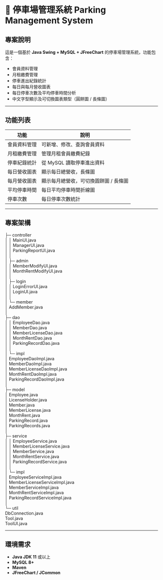 # 🚗 停車場管理系統 Parking Management System

## 專案說明
這是一個基於 **Java Swing + MySQL + JFreeChart** 的停車場管理系統，功能包含：  

- 會員資料管理  
- 月租繳費管理  
- 停車進出紀錄統計  
- 每日與每月營收圖表  
- 每日停車次數及平均停車時間分析  
- 中文字型顯示及可切換圖表類型（圓餅圖 / 長條圖）  

---

## 功能列表

| 功能 | 說明 |
|------|------|
| 會員資料管理 | 可新增、修改、查詢會員資料 |
| 月租繳費管理 | 管理月租會員繳費紀錄 |
| 停車紀錄統計 | 從 MySQL 讀取停車進出資料 |
| 每日營收圖表 | 顯示每日總營收，長條圖 |
| 每月營收圖表 | 顯示每月總營收，可切換圓餅圖 / 長條圖 |
| 平均停車時間 | 每日平均停車時間折線圖 |
| 停車次數 | 每日停車次數統計 |

---

## 專案架構

├─ controller  
│ │ MainUI.java  
│ │ ManagerUI.java  
│ │ ParkingReportUI.java  
│ │  
│ ├─ admin  
│ │ MemberModifyUI.java  
│ │ MonthRentModifyUI.java  
│ │  
│ ├─ login  
│ │ LoginErrorUI.java  
│ │ LoginUI.java  
│ │  
│ └─ member  
│ AddMember.java  
│  
├─ dao  
│ │ EmployeeDao.java  
│ │ MemberDao.java  
│ │ MemberLicenseDao.java  
│ │ MonthRentDao.java  
│ │ ParkingRecordDao.java  
│ │  
│ └─ impl  
│ EmployeeDaoImpl.java  
│ MemberDaoImpl.java  
│ MemberLicenseDaoImpl.java  
│ MonthRentDaoImpl.java  
│ ParkingRecordDaoImpl.java  
│  
├─ model  
│ Employee.java  
│ LicenseHolder.java  
│ Member.java  
│ MemberLicense.java  
│ MonthRent.java  
│ ParkingRecord.java  
│ ParkingRecords.java  
│  
├─ service  
│ │ EmployeeService.java  
│ │ MemberLicenseService.java  
│ │ MemberService.java  
│ │ MonthRentService.java  
│ │ ParkingRecordService.java  
│ │  
│ └─ impl  
│ EmployeeServiceImpl.java  
│ MemberLicenseServiceImpl.java  
│ MemberServiceImpl.java  
│ MonthRentServiceImpl.java  
│ ParkingRecordServiceImpl.java  
│  
└─ util  
DbConnection.java  
Tool.java  
ToolUI.java  

---

## 環境需求

- **Java JDK 11** 或以上  
- **MySQL 8+**  
- **Maven**
- **JFreeChart / JCommon**
